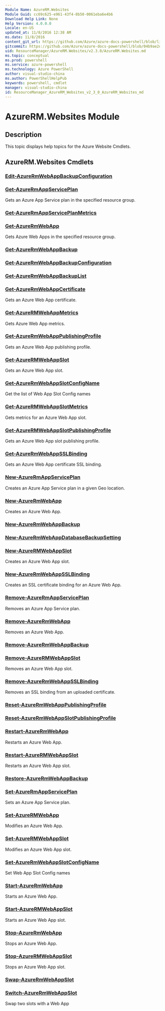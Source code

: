 ```yaml
---
Module Name: AzureRM.Websites
Module Guid: cc69c625-e961-43f4-8b50-0061eba6e4b6
Download Help Link: None
Help Version: 4.0.0.0
Locale: en-US
updated_at: 11/8/2016 12:38 AM
ms.date: 11/8/2016
content_git_url: https://github.com/Azure/azure-docs-powershell/blob/live/azureps-cmdlets-docs/ResourceManager/AzureRM.Websites/v2.3.0/AzureRM.Websites.md
gitcommit: https://github.com/Azure/azure-docs-powershell/blob/04b9ae2d1c44a3ada330f570237886794cede893/azureps-cmdlets-docs/ResourceManager/AzureRM.Websites/v2.3.0/AzureRM.Websites.md
uid: ResourceManager/AzureRM.Websites/v2.3.0/AzureRM.Websites.md
ms.topic: conceptual
ms.prod: powershell
ms.service: azure-powershell
ms.technology: Azure PowerShell
author: visual-studio-china
ms.author: PowerShellHelpPub
keywords: powershell, cmdlet
manager: visual-studio-china
id: ResourceManager_AzureRM_Websites_v2_3_0_AzureRM_Websites_md
---
```


# AzureRM.Websites Module
## Description
This topic displays help topics for the Azure Website Cmdlets.

## AzureRM.Websites Cmdlets
### [Edit-AzureRmWebAppBackupConfiguration](Edit-AzureRmWebAppBackupConfiguration.md)


### [Get-AzureRmAppServicePlan](Get-AzureRmAppServicePlan.md)
Gets an Azure App Service plan in the specified resource group.

### [Get-AzureRmAppServicePlanMetrics](Get-AzureRmAppServicePlanMetrics.md)


### [Get-AzureRmWebApp](Get-AzureRmWebApp.md)
Gets Azure Web Apps in the specified resource group.

### [Get-AzureRmWebAppBackup](Get-AzureRmWebAppBackup.md)


### [Get-AzureRmWebAppBackupConfiguration](Get-AzureRmWebAppBackupConfiguration.md)


### [Get-AzureRmWebAppBackupList](Get-AzureRmWebAppBackupList.md)


### [Get-AzureRmWebAppCertificate](Get-AzureRmWebAppCertificate.md)
Gets an Azure Web App certificate.

### [Get-AzureRMWebAppMetrics](Get-AzureRMWebAppMetrics.md)
Gets Azure Web App metrics.

### [Get-AzureRmWebAppPublishingProfile](Get-AzureRmWebAppPublishingProfile.md)
Gets an Azure Web App publishing profile.

### [Get-AzureRMWebAppSlot](Get-AzureRMWebAppSlot.md)
Gets an Azure Web App slot.

### [Get-AzureRmWebAppSlotConfigName](Get-AzureRmWebAppSlotConfigName.md)
Get the list of Web App Slot Config names

### [Get-AzureRMWebAppSlotMetrics](Get-AzureRMWebAppSlotMetrics.md)
Gets metrics for an Azure Web App slot.

### [Get-AzureRMWebAppSlotPublishingProfile](Get-AzureRMWebAppSlotPublishingProfile.md)
Gets an Azure Web App slot publishing profile.

### [Get-AzureRmWebAppSSLBinding](Get-AzureRmWebAppSSLBinding.md)
Gets an Azure Web App certificate SSL binding.

### [New-AzureRmAppServicePlan](New-AzureRmAppServicePlan.md)
Creates an Azure App Service plan in a given Geo location.

### [New-AzureRmWebApp](New-AzureRmWebApp.md)
Creates an Azure Web App.

### [New-AzureRmWebAppBackup](New-AzureRmWebAppBackup.md)


### [New-AzureRmWebAppDatabaseBackupSetting](New-AzureRmWebAppDatabaseBackupSetting.md)


### [New-AzureRMWebAppSlot](New-AzureRMWebAppSlot.md)
Creates an Azure Web App slot.

### [New-AzureRmWebAppSSLBinding](New-AzureRmWebAppSSLBinding.md)
Creates an SSL certificate binding for an Azure Web App.

### [Remove-AzureRmAppServicePlan](Remove-AzureRmAppServicePlan.md)
Removes an Azure App Service plan.

### [Remove-AzureRmWebApp](Remove-AzureRmWebApp.md)
Removes an Azure Web App.

### [Remove-AzureRmWebAppBackup](Remove-AzureRmWebAppBackup.md)


### [Remove-AzureRMWebAppSlot](Remove-AzureRMWebAppSlot.md)
Removes an Azure Web App slot.

### [Remove-AzureRmWebAppSSLBinding](Remove-AzureRmWebAppSSLBinding.md)
Removes an SSL binding from an uploaded certificate.

### [Reset-AzureRmWebAppPublishingProfile](Reset-AzureRmWebAppPublishingProfile.md)


### [Reset-AzureRmWebAppSlotPublishingProfile](Reset-AzureRmWebAppSlotPublishingProfile.md)


### [Restart-AzureRmWebApp](Restart-AzureRmWebApp.md)
Restarts an Azure Web App.

### [Restart-AzureRMWebAppSlot](Restart-AzureRMWebAppSlot.md)
Restarts an Azure Web App slot.

### [Restore-AzureRmWebAppBackup](Restore-AzureRmWebAppBackup.md)


### [Set-AzureRmAppServicePlan](Set-AzureRmAppServicePlan.md)
Sets an Azure App Service plan.

### [Set-AzureRMWebApp](Set-AzureRMWebApp.md)
Modifies an Azure Web App.

### [Set-AzureRMWebAppSlot](Set-AzureRMWebAppSlot.md)
Modifies an Azure Web App slot.

### [Set-AzureRmWebAppSlotConfigName](Set-AzureRmWebAppSlotConfigName.md)
Set Web App Slot Config names

### [Start-AzureRmWebApp](Start-AzureRmWebApp.md)
Starts an Azure Web App.

### [Start-AzureRMWebAppSlot](Start-AzureRMWebAppSlot.md)
Starts an Azure Web App slot.

### [Stop-AzureRmWebApp](Stop-AzureRmWebApp.md)
Stops an Azure Web App.

### [Stop-AzureRMWebAppSlot](Stop-AzureRMWebAppSlot.md)
Stops an Azure Web App slot.

### [Swap-AzureRmWebAppSlot](Swap-AzureRmWebAppSlot.md)


### [Switch-AzureRmWebAppSlot](Switch-AzureRmWebAppSlot.md)
Swap two slots with a Web App

